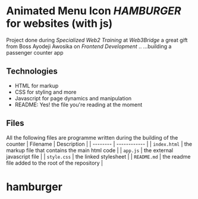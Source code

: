 # Animated Menu Icon *HAMBURGER* for websites (with js)

Project done during *Specialized Web2 Training* at *Web3Bridge* a great gift from Boss Ayodeji Awosika on *Frontend Development* .. ...building a passenger counter app

## Technologies

* HTML for markup
* CSS for styling and more
* Javascript for page dynamics and manipulation
* README: Yes! the file you're reading at the moment

## Files

All the following files are programme written during the building of the counter
| Filename | Description |
| -------- | ------------ |
| `index.html` | the markup file that contains the main html code |
| `app.js` | the external javascript file |
| `style.css` | the linked stylesheet |
| `README.md` | the readme file added to the root of the repository |

# hamburger
